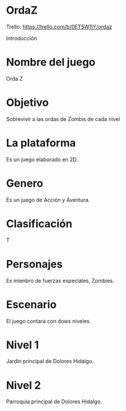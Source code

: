 # OrdaZ
Trello: https://trello.com/b/0ET5W1lY/ordaz

 Introducción
 # Nombre del juego
 Orda Z

 # Objetivo
 Sobrevivir a las ordas de Zombis de cada nivel

# La plataforma
Es un juego elaborado en 2D.

# Genero 
Es un juego de Acción y Aventura.

# Clasificación 
T

# Personajes
Ex mienbro de fuerzas especiales, Zombies.

# Escenario 
El juego contara con dows niveles.

# Nivel 1 
Jardin principal de Dolores Hidalgo.

# Nivel 2 
Parroquia principal de Dolores Hidalgo.
 

 

